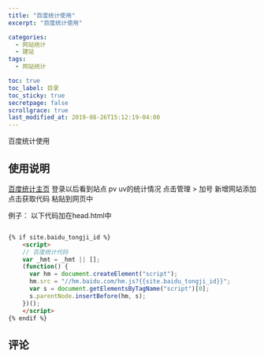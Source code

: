 ```yaml
---
title: "百度统计使用"
excerpt: "百度统计使用"

categories:
  - 网站统计
  - 建站
tags:
  - 网站统计

toc: true
toc_label: 目录
toc_sticky: true
secretpage: false
scrollgrace: true
last_modified_at: 2019-08-26T15:12:19-04:00
---
```


百度统计使用



## 使用说明
[百度统计主页](https://tongji.baidu.com/web/welcome/login)
登录以后看到站点 pv uv的统计情况
点击管理 > 加号 新增网站添加
点击获取代码 粘贴到网页中

例子：
以下代码加在head.html中

```html

{% if site.baidu_tongji_id %}
    <script>
    // 百度统计代码
    var _hmt = _hmt || [];
    (function() {
      var hm = document.createElement("script");
      hm.src = "//hm.baidu.com/hm.js?{{site.baidu_tongji_id}}";
      var s = document.getElementsByTagName("script")[0];
      s.parentNode.insertBefore(hm, s);
    })();
    </script>
{% endif %}

```



## 评论




